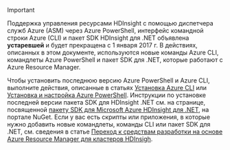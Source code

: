 > [!IMPORTANT]
> Поддержка управления ресурсами HDInsight с помощью диспетчера служб Azure (ASM) через Azure PowerShell, интерфейс командной строки Azure (CLI) и пакет SDK HDInsight для .NET объявлена **устаревшей** и будет прекращена с 1 января 2017 г. В действиях, описанных в этом документе, используются новые команды Azure CLI, командлеты Azure PowerShell и пакет SDK для .NET, которые работают с Azure Resource Manager.
> 
> Чтобы установить последнюю версию Azure PowerShell и Azure CLI, выполните действия, описанные в статьях [Установка Azure CLI](../articles/xplat-cli-install.md) или [Установка и настройка Azure PowerShell](/powershell/azureps-cmdlets-docs). Инструкции по установке последней версии пакета SDK для HDInsight .NET см. на странице, посвященной [пакету SDK для Microsoft Azure HDInsight для .NET](https://www.nuget.org/packages/Microsoft.WindowsAzure.Management.HDInsight/), на портале NuGet. Если у вас есть скрипты или приложения, в которые нужно добавить новые командлеты, команды CLI или пакет SDK для .NET, см. сведения в статье [Переход к средствам разработки на основе Azure Resource Manager для кластеров HDInsigh](../articles/hdinsight/hdinsight-hadoop-development-using-azure-resource-manager.md).
> 
> 



<!--HONumber=Jan17_HO3-->


